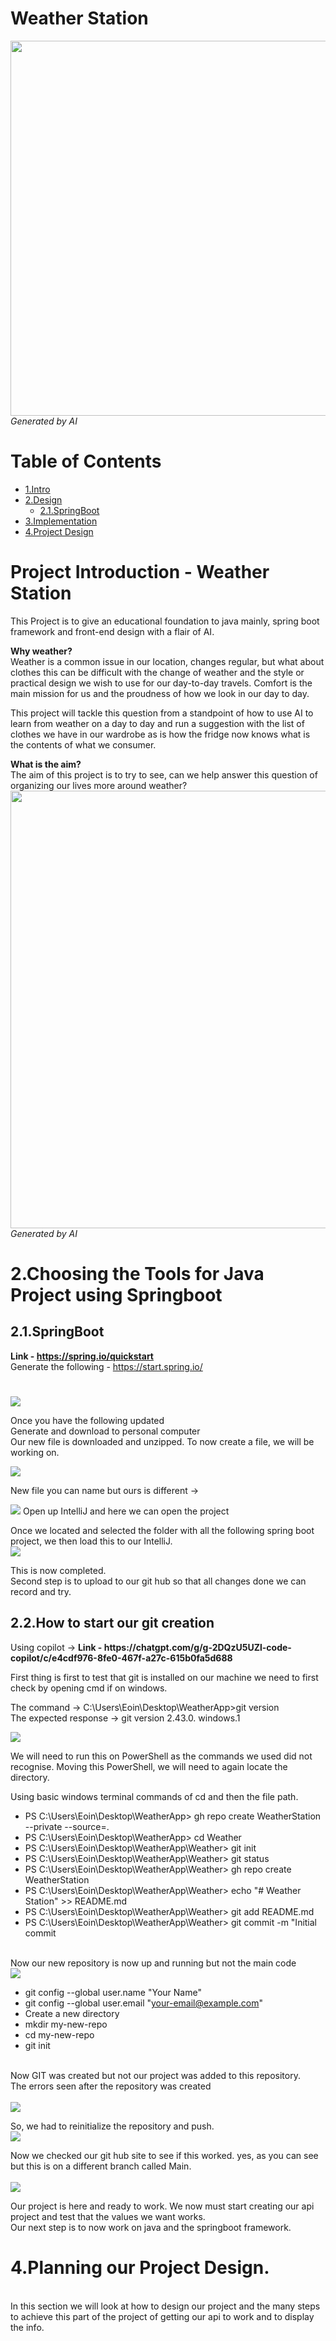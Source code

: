 <h1>Weather Station</h1>
<img src="images/chapter1_weather.png"  
  width="800" 
  height="600" />
<br><i>Generated by AI</i> 


<h1 id="contents">Table of Contents</h1>

- [1.Intro](#1.intro)
- [2.Design](#2.Design)
  - [2.1.SpringBoot](#2.1.SpringBoot)
- [3.Implementation](#3.Implementation)
- [4.Project Design](#4.ProjectDesign)



<h1 id="1.intro">Project Introduction - Weather Station </h1>

This Project is to give an educational foundation to java mainly, spring boot framework and front-end design with a flair of AI. 

<b>Why weather?</b><br>
Weather is a common issue in our location, changes regular, but what about clothes this can be difficult with the change of weather and the style or practical design we wish to use for our day-to-day travels. Comfort is the main mission for us and the proudness of how we look in our day to day.  

This project will tackle this question from a standpoint of how to use AI to learn from weather on a day to day and run a suggestion with the list of clothes we have in our wardrobe as is how the fridge now knows what is the contents of what we consumer.  

<b>What is the aim?</b><br>
The aim of this project is to try to see, can we help answer this question of organizing our lives more around weather?  
<img src="images/clothesRecommend.png"
  width="600" 
  height="700" />
<br><i>Generated by AI</i> 

<h1 id="2.Design">2.Choosing the Tools for Java Project using Springboot</h1>
<h2 id="2.1.SpringBoot">2.1.SpringBoot</h2>

<b>Link - https://spring.io/quickstart</b><br>
Generate the following - https://start.spring.io/

<h1 id="3.Implementation"></h1>

<img src="images/chapter2_spring.png">

Once you have the following updated  <br>
Generate and download to personal computer <br>
Our new file is downloaded and unzipped. To now create a file, we will be working on.  <br>

<img src="images/chapter2_file.png">

New file you can name but ours is different -> <br>

<img src="images/chapter2_image3.png">
Open up IntelliJ and here we can open the project  <br>

Once we located and selected the folder with all the following spring boot project, we then load this to our IntelliJ. <br>
<img src="images/chapter2_intelij.png">

This is now completed.  <br>
Second step is to upload to our git hub so that all changes done we can record and try.  <br>

<h2 id="2.2.git">2.2.How to start our git creation</h2>
Using copilot -> <b>Link - https://chatgpt.com/g/g-2DQzU5UZl-code-copilot/c/e4cdf976-8fe0-467f-a27c-615b0fa5d688</b>

First thing is first to test that git is installed on our machine we need to first check by opening cmd if on windows. <br>

The command -> C:\Users\Eoin\Desktop\WeatherApp>git version <br>
The expected response -> git version 2.43.0. windows.1 <br>

<img src="images/chapter3_terminal1.png">

We will need to run this on PowerShell as the commands we used did not recognise. Moving this PowerShell, we will need to again locate the directory.<br>

Using basic windows terminal commands of cd and then the file path.  <br>
- PS C:\Users\Eoin\Desktop\WeatherApp> gh repo create WeatherStation --private --source=.
- PS C:\Users\Eoin\Desktop\WeatherApp> cd Weather
- PS C:\Users\Eoin\Desktop\WeatherApp\Weather> git init
- PS C:\Users\Eoin\Desktop\WeatherApp\Weather> git status
- PS C:\Users\Eoin\Desktop\WeatherApp\Weather> gh repo create WeatherStation
- PS C:\Users\Eoin\Desktop\WeatherApp\Weather> echo "# Weather Station" >> README.md
- PS C:\Users\Eoin\Desktop\WeatherApp\Weather> git add README.md
- PS C:\Users\Eoin\Desktop\WeatherApp\Weather> git commit -m "Initial commit
 <br>
Now our new repository is now up and running but not the main code
<br><img src="images/chapter3_githubRe.png"> <br>

- git config --global user.name "Your Name"
- git config --global user.email "your-email@example.com"
- Create a new directory
- mkdir my-new-repo
- cd my-new-repo
- git init
<br>
Now GIT was created but not our project was added to this repository.  <br>
The errors seen after the repository was created <br>
<br><img src="images/chapter3_GitHub_Comamnds1.png"> <br>

So, we had to reinitialize the repository and push. 
<br><img src="images/chapter3_GitHub_Comamnds2.png"> <br>

Now we checked our git hub site to see if this worked.  yes, as you can see but this is on a different branch called Main.  <br>
<br><img src="images/chapter3_github_Repo_Comp.png"> <br>

Our project is here and ready to work. We now must start creating our api project and test that the values we want works.  <br>
Our next step is to now work on java and the springboot framework.  <br>

<h1 id="ProjectDesign">4.Planning our Project Design.</h1> <br>
In this section we will look at how to design our project and the many steps to achieve this part of the project of getting our api to work and to display the info.<br> 
